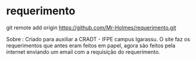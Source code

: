 # requerimento
git remote add origin https://github.com/Mr-Holmes/requerimento.git

Sobre :
Criado para auxiliar a CRADT - IFPE campus Igarassu.
O site faz os requerimentos que antes eram feitos em papel, agora são feitos pela internet enviando um email com a requisição do requerimento.

